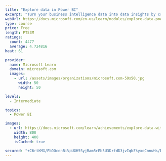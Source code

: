 ```yaml
---
title: "Explore data in Power BI"
excerpt: "Turn your business intelligence data into data insights by creating and configuring Power BI dashboards."
webUrl: https://docs.microsoft.com/en-us/learn/modules/explore-data-power-bi/
type: course
price: Free
length: PT53M
ratings:
  count: 4477
  average: 4.724816
heat: 61

provider:
  name: Microsoft Learn
  domain: microsoft.com
  images:
    - url: /assets/images/organizations/microsoft.com-50x50.jpg
      width: 50
      height: 50

levels:
  - Intermediate

topics:
  - Power BI

images:
  - url: https://docs.microsoft.com/learn/achievements/explore-data-with-power-bi-desktop-social.png
    width: 800
    height: 400
    isCached: true

secured: "+C6rtKMG/FbDOcenBiVpUGH5SyjRam5rEb5U3DrfdD3jvIqbZkyxqCnnwHs/DORrekZtdgknTi5uI+MkOpnzYpPkxJ2fp/bxNO2/+UPuS9cGnGsFeKhBWEBeMSkh/2yL4u4PJwhs5Syd+FPLuNYC/hwMIPOLpwJW0Ly96jg51ij/VDSz5L24zFxt6erDvqY5Cy+ZEf7FhcfZFtT3yMYEYkO9tCVoe9n5tusmbrsKP91k8s5c3WQdSUf69UigMMCWakWo/Kq2cBcwkbUOk82KHSM+x3NiasZVtEHN5AtR+Ab2ndCC1L0OlnPIQBuuDH3TPTyUS4ZPeREIv9j2VYCH0gJeI10/kIK/OwR2Lyl3sxpC3P7FBMXuNVe3/2uJlQ101IZEeckO4Xm2LOVby+YUL8NcjrCC/qefUMyyvhzlkGs=;JNeSucYwaVtbBNLQ7wOc/Q=="
---
```


